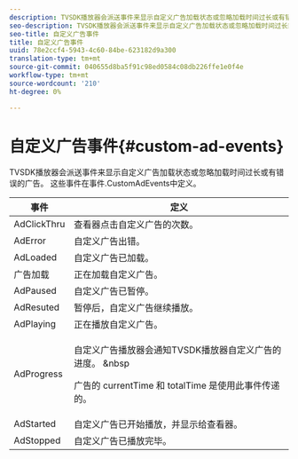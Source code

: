 ```yaml
---
description: TVSDK播放器会派送事件来显示自定义广告加载状态或忽略加载时间过长或有错误的广告。 这些事件在事件.CustomAdEvents中定义。
seo-description: TVSDK播放器会派送事件来显示自定义广告加载状态或忽略加载时间过长或有错误的广告。 这些事件在事件.CustomAdEvents中定义。
seo-title: 自定义广告事件
title: 自定义广告事件
uuid: 78e2ccf4-5943-4c60-84be-623182d9a300
translation-type: tm+mt
source-git-commit: 040655d8ba5f91c98ed0584c08db226ffe1e0f4e
workflow-type: tm+mt
source-wordcount: '210'
ht-degree: 0%

---
```



# 自定义广告事件{#custom-ad-events}

TVSDK播放器会派送事件来显示自定义广告加载状态或忽略加载时间过长或有错误的广告。 这些事件在事件.CustomAdEvents中定义。

<table id="table_718700E0F0B042F882ED131F79E01D4E"> 
 <thead> 
  <tr> 
   <th colname="col1" class="entry"> 事件 </th> 
   <th colname="col2" class="entry"> 定义 </th> 
  </tr> 
 </thead>
 <tbody> 
  <tr> 
   <td colname="col1"> <span class="codeph"> AdClickThru  </span> </td> 
   <td colname="col2"> 查看器点击自定义广告的次数。 </td> 
  </tr> 
  <tr> 
   <td colname="col1"> <span class="codeph"> AdError  </span> </td> 
   <td colname="col2"> 自定义广告出错。 </td> 
  </tr> 
  <tr> 
   <td colname="col1"> <span class="codeph"> AdLoaded  </span> </td> 
   <td colname="col2"> 自定义广告已加载。  </td> 
  </tr> 
  <tr> 
   <td colname="col1"> <span class="codeph"> 广告加载  </span> </td> 
   <td colname="col2"> 正在加载自定义广告。 </td> 
  </tr> 
  <tr> 
   <td colname="col1"> <span class="codeph"> AdPaused  </span> </td> 
   <td colname="col2"> 自定义广告已暂停。 </td> 
  </tr> 
  <tr> 
   <td colname="col1"> <span class="codeph"> AdResuted  </span> </td> 
   <td colname="col2"> 暂停后，自定义广告继续播放。 </td> 
  </tr> 
  <tr> 
   <td colname="col1"> <span class="codeph"> AdPlaying  </span> </td> 
   <td colname="col2"> 正在播放自定义广告。 </td> 
  </tr> 
  <tr> 
   <td colname="col1"> <span class="codeph"> AdProgress  </span> </td> 
   <td colname="col2"> <p>自定义广告播放器会通知TVSDK播放器自定义广告的进度。 &amp;nbsp </p> <p>广告的<span class="codeph"> currentTime </span>和<span class="codeph"> totalTime </span>是使用此事件传递的。 </p> </td> 
  </tr> 
  <tr> 
   <td colname="col1"> AdStarted </td> 
   <td colname="col2"> 自定义广告已开始播放，并显示给查看器。  </td> 
  </tr> 
  <tr> 
   <td colname="col1"> AdStopped </td> 
   <td colname="col2"> 自定义广告已播放完毕。 </td> 
  </tr> 
 </tbody> 
</table>

<!--<a id="section_027774C2A47C453BA9DED61C6F8567C3"></a>-->

